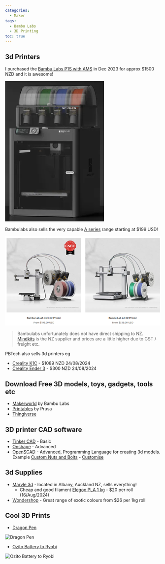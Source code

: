 ```yaml
---
categories:
  - Maker
tags:
  - Bambu Labs
  - 3D Printing
toc: true
---
```


## 3d Printers

I purchased the [Bambu Labs P1S with AMS](https://store.bambulab.com/products/p1s) in Dec 2023 for approx $1500 NZD and it is awesome!

![Bambu Labs P1S with AMS](/assets/posts/2024/BambuLabsP1S.png)

Bambulabs also sells the very capable [A series](https://store.bambulab.com/collections/a1-series) range starting at $199 USD!

![Bambu Labs A Series](/assets/posts/2024/BambuLabsASeries.png)

> Bambulabs unfortunately does not have direct shipping to NZ. [Mindkits](https://www.mindkits.co.nz/Bambu-Lab.aspx) is the NZ supplier and prices are a little higher due to GST / freight etc. 

PBTech also sells 3d printers eg 
* [Creality K1C](https://www.pbtech.co.nz/product/PTRCRL0011/Creality-FDM-3D-Printer-K1C-Build-Size-220-x-220-x?qr=rec-view) - $1089 NZD 24/08/2024
* [Creality Ender 3](https://www.pbtech.co.nz/product/PTRCRL0006/Creality-FDM-3D-Printer-Ender-3-V3-SE-Build-Size-2) - $300 NZD 24/08/2024

## Download Free 3D models, toys, gadgets, tools etc

* [Makerworld](https://makerworld.com/en) by Bambu Labs
* [Printables](https://www.printables.com/model) by Prusa
* [Thingiverse](https://www.thingiverse.com/)

## 3D printer CAD software

* [Tinker CAD](https://www.tinkercad.com/dashboard) - Basic
* [Onshape](https://www.onshape.com/) - Advanced
* [OpenSCAD](https://openscad.org/) - Advanced, Programming Language for creating 3d models. Example [Custom Nuts and Bolts](https://makerworld.com/en/models/55381?from=search#profileId-92739) - [Customise](https://makerworld.com/en/makerlab/parametricModelMaker?designId=55381&exp=1723675326&from=model_page&key=ace1ef1f0748c342b66e3187a6925cdc&modelName=Nut_Job.scad&scadUrl=https%3A%2F%2Fmakerworld.bblmw.com%2Fmakerworld%2Fmodel%2FUS79a079d21d2c51%2Fmsfile%2F2023-11-03_1fca686dcef6a.scad%3Fat%3D1723675026&uid=1903861366&unikey=ac1c5fb9-4e3f-422d-ad10-ef96cc2f5312)

## 3d Supplies

* [Marvle 3d](https://marvle3d.co.nz/) - located in Albany, Auckland NZ, sells everything! 
  * Cheap and good filament [Elegoo PLA 1 kg](https://marvle3d.co.nz/pla-/2508-2499--promo-elegoo-pla-filament-175mm-colored-1kgroll-8605042605972.html#/5-colors-grey) - $20 per roll (16/Aug/2024)
* [Wondershop](https://www.wondershop.nz/c/filaments) - Great range of exotic colours from $26 per 1kg roll

## Cool 3D Prints

* [Dragon Pen](https://makerworld.com/en/models/129985?from=search#profileId-140982)

![Dragon Pen](https://makerworld.bblmw.com/makerworld/draft/447259/2024-01-14_32912a7a11a96.jpg?image_process=format,webp)

* [Ozito Battery to Ryobi](https://www.printables.com/model/200302-ozito-battery-to-ryobi-skin)

![Ozito Battery to Ryobi](https://media.printables.com/media/prints/200302/images/1845753_002ca85c-c03c-4cad-b851-8e1ae8d6a9c8/thumbs/inside/1600x1200/jpg/20-2.webp)
